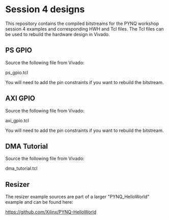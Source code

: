 # Session 4 designs

This repository contains the compiled bitstreams for the PYNQ workshop session 4 examples and corresponding HWH and Tcl files. The Tcl files can be used to rebuild the hardware design in Vivado.



## PS GPIO

Source the following file from Vivado:

ps_gpio.tcl

You will need to add the pin constraints if you want to rebuild the bitstream.

## AXI GPIO

Source the following file from Vivado:

axi_gpio.tcl

You will need to add the pin constraints if you want to rebuild the bitstream.

## DMA Tutorial

Source the following file from Vivado:

dma_tutorial.tcl

## Resizer

The resizer example sources are part of a larger "PYNQ_HelloWorld" example and can be found here: 

<https://github.com/Xilinx/PYNQ-HelloWorld>